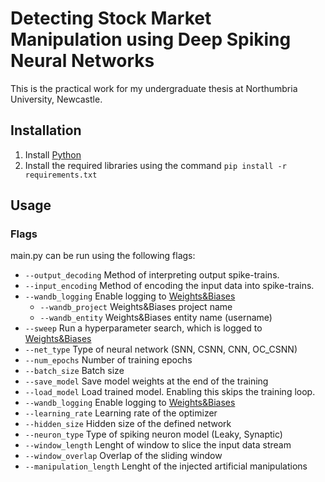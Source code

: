 # Detecting Stock Market Manipulation using Deep Spiking Neural Networks

This is the practical work for my undergraduate thesis at Northumbria University, Newcastle.

## Installation

1. Install [Python](https://www.python.org/downloads/)
2. Install the required libraries using the command ```pip install -r requirements.txt```

## Usage
### Flags
main.py can be run using the following flags:
- ```--output_decoding``` Method of interpreting output spike-trains.
- ```--input_encoding``` Method of encoding the input data into spike-trains.
- ```--wandb_logging``` Enable logging to [Weights&Biases](https://www.wandb.ai)
  - ```--wandb_project``` Weights&Biases project name
  - ```--wandb_entity```  Weights&Biases entity name (username)
- ```--sweep``` Run a hyperparameter search, which is logged to [Weights&Biases](https://www.wandb.ai)
- ```--net_type``` Type of neural network (SNN, CSNN, CNN, OC_CSNN)
- ```--num_epochs``` Number of training epochs
- ```--batch_size``` Batch size
- ```--save_model``` Save model weights at the end of the training
- ```--load_model``` Load trained model. Enabling this skips the training loop.
- ```--wandb_logging``` Enable logging to [Weights&Biases](https://www.wandb.ai)
- ```--learning_rate``` Learning rate of the optimizer
- ```--hidden_size``` Hidden size of the defined network
- ```--neuron_type``` Type of spiking neuron model (Leaky, Synaptic)
- ```--window_length``` Lenght of window to slice the input data stream
- ```--window_overlap``` Overlap of the sliding window
- ```--manipulation_length``` Lenght of the injected artificial manipulations
